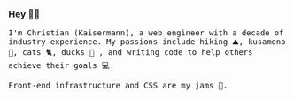 ### Hey 👋🥝

<samp>

I'm Christian (Kaisermann), a web engineer with a decade of industry experience. My passions include hiking ⛰, kusamono 🌳, cats 🐈, ducks 🦆 , and writing code to help others achieve their goals 💻.

Front-end infrastructure and CSS are my jams 🌊.

</samp>
